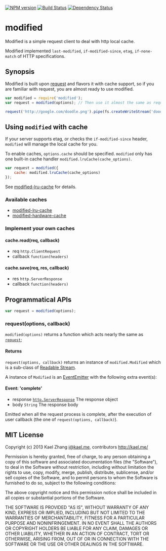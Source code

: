 [![NPM version](https://badge.fury.io/js/modified.png)](http://badge.fury.io/js/modified)
[![Build Status](https://travis-ci.org/kaelzhang/node-modified.png?branch=master)](https://travis-ci.org/kaelzhang/node-modified)
[![Dependency Status](https://gemnasium.com/kaelzhang/node-modified.png)](https://gemnasium.com/kaelzhang/node-modified)

# modified

Modified is a simple request client to deal with http local cache. 

Modified implemented `last-modified`, `if-modified-since`, `etag`, `if-none-match` of HTTP specifications.
	
## Synopsis

Modified is built upon [request](https://npmjs.org/package/request) and flavors it with cache support, so if you are familiar with request, you are almost ready to use modified.

```js
var modified = require('modified');
var request = modified(options); // Then use it almost the same as request

request('http://google.com/doodle.png').pipe(fs.createWriteStream('doodle.png'));
```

## Using `modified` with cache

If your server supports etag, or checks the `if-modified-since` header, `modified` will manage the local cache for you.

To enable caches, `options.cache` should be specified. `modified` only has one built-in cache handler `modified.lruCache(cache_options)`.

```js
var request = modified({
	cache: modified.lruCache(cache_options)
});
```

See [modified-lru-cache](https://github.com/kaelzhang/modified-lru-cache) for details.

### Available caches

- [modified-lru-cache](https://github.com/kaelzhang/modified-lru-cache)
- [modified-hardware-cache](https://github.com/kaelzhang/modified-hardware-cache)

### Implement your own caches

#### cache.read(req, callback)

- req `http.ClientRequest`
- callback `function(headers)`

#### cache.save(req, res, callback)

- res `http.ServerResponse`
- callback `function(headers)`

## Programmatical APIs

```js
var request = modified(options);
```

### request(options, callback)

`modified(options)` returns a function which acts nearly the same as [`request`](https://npmjs.org/package/request);

#### Returns

`request(options, callback)` returns an instance of `modified.Modified` which is a sub-class of [Readable Stream](http://nodejs.org/api/stream.html#stream_class_stream_readable). 

A instance of `Modified` is an [EventEmitter](http://nodejs.org/api/events.html#events_class_events_eventemitter) with the following extra event(s):


#### Event: 'complete'

- response [`http.ServerResponse`](http://nodejs.org/api/http.html#http_class_http_serverresponse) The response object
- body `String` The response body

Emitted when all the request process is complete, after the execution of user callback (the one of `request(options, callback)`).

## MIT License

Copyright (c) 2013 Kael Zhang <i@kael.me>, contributors
http://kael.me/

Permission is hereby granted, free of charge, to any person obtaining
a copy of this software and associated documentation files (the
"Software"), to deal in the Software without restriction, including
without limitation the rights to use, copy, modify, merge, publish,
distribute, sublicense, and/or sell copies of the Software, and to
permit persons to whom the Software is furnished to do so, subject to
the following conditions:

The above copyright notice and this permission notice shall be
included in all copies or substantial portions of the Software.

THE SOFTWARE IS PROVIDED "AS IS", WITHOUT WARRANTY OF ANY KIND,
EXPRESS OR IMPLIED, INCLUDING BUT NOT LIMITED TO THE WARRANTIES OF
MERCHANTABILITY, FITNESS FOR A PARTICULAR PURPOSE AND
NONINFRINGEMENT. IN NO EVENT SHALL THE AUTHORS OR COPYRIGHT HOLDERS BE
LIABLE FOR ANY CLAIM, DAMAGES OR OTHER LIABILITY, WHETHER IN AN ACTION
OF CONTRACT, TORT OR OTHERWISE, ARISING FROM, OUT OF OR IN CONNECTION
WITH THE SOFTWARE OR THE USE OR OTHER DEALINGS IN THE SOFTWARE.

